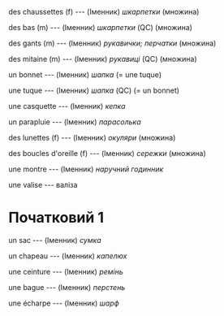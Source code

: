 des chaussettes (f) --- (Іменник)
*шкарпетки*
(множина)



des bas (m) --- (Іменник)
*шкарпетки* (QC)
(множина)



des gants (m) --- (Іменник)
*рукавички; перчатки*
(множина)



des mitaine (m) --- (Іменник)
*рукавиці* (QC)
(множина)



un bonnet --- (Іменник)
*шапка*
(= une tuque)



une tuque --- (Іменник)
*шапка* (QC)
(= un bonnet)



une casquette --- (Іменник)
*кепка*



un parapluie --- (Іменник)
*парасолька*



des lunettes (f) --- (Іменник)
*окуляри*
(множина)



des boucles d'oreille (f) --- (Іменник)
*сережки*
(множина)



une montre --- (Іменник)
*наручний годинник*



une valise --- валіза



# Початковий 1
un sac --- (Іменник)
*сумка*



un chapeau --- (Іменник)
*капелюх*



une ceinture --- (Іменник)
*ремінь*



une bague --- (Іменник)
*перстень*



une écharpe --- (Іменник)
*шарф*